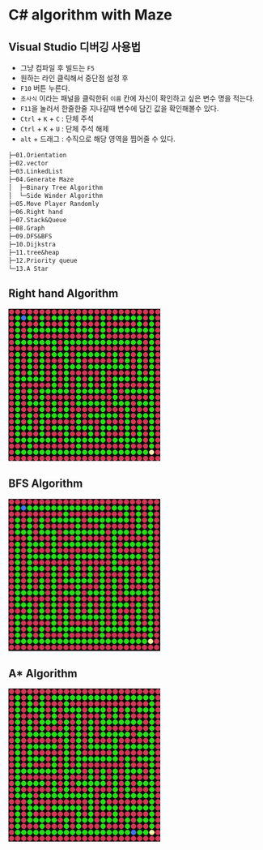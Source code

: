 # C# algorithm with Maze

## Visual Studio 디버깅 사용법

- 그냥 컴파일 후 빌드는 `F5`
- 원하는 라인 클릭해서 중단점 설정 후
- `F10` 버튼 누른다.
- `조사식` 이라는 패널을 클릭한뒤 `이름` 칸에 자신이 확인하고 싶은 변수 명을 적는다.
- `F11`을 눌러서 한줄한줄 지나갈때 변수에 담긴 값을 확인해볼수 있다.
- `Ctrl` + `K` + `C` : 단체 주석
- `Ctrl` + `K` + `U` : 단체 주석 해제
- `alt` + 드래그 : 수직으로 해당 영역을 찝어줄 수 있다.

```
├─01.Orientation
├─02.vector
├─03.LinkedList
├─04.Generate Maze
│  ├─Binary Tree Algorithm
│  └─Side Winder Algorithm
├─05.Move Player Randomly
├─06.Right hand
├─07.Stack&Queue
├─08.Graph
├─09.DFS&BFS
├─10.Dijkstra
├─11.tree&heap
├─12.Priority queue
└─13.A Star
```

## Right hand Algorithm

<img src="./asset/light_hand_alg.gif" width="300">

## BFS Algorithm

<img src="./asset/bfs_algorithm.gif" width="300">


## A* Algorithm

<img src="./asset/a_star_algorithm.gif" width="300">

